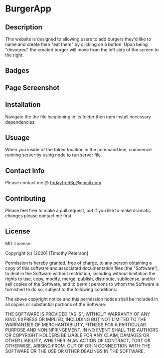 # BurgerApp

## Description

This website is designed to allowing users to add burgers they'd like to name and create then "eat them" by clicking on a button. Upon being "devoured" the created burger will move from the left side of the screen to the right.

## Badges


## Page Screenshot



## Installation

Navigate the the file locationing in its folder then npm install necessary dependencies. 

## Usuage

When you inside of the folder location in the command line, commence running server by using node to run server file.

## Contact Info

Please contact me @ [fridayfred3p@gmail.com](fridayfred3p@gmail.com)

## Contributing

Please feel free to make a pull request, but if you like to make dramatic changes please contact me first.

## License
MIT License

Copyright (c) [2020] [Timothy Peterson]

Permission is hereby granted, free of charge, to any person obtaining a copy
of this software and associated documentation files (the "Software"), to deal
in the Software without restriction, including without limitation the rights
to use, copy, modify, merge, publish, distribute, sublicense, and/or sell
copies of the Software, and to permit persons to whom the Software is
furnished to do so, subject to the following conditions:

The above copyright notice and this permission notice shall be included in all
copies or substantial portions of the Software.

THE SOFTWARE IS PROVIDED "AS IS", WITHOUT WARRANTY OF ANY KIND, EXPRESS OR
IMPLIED, INCLUDING BUT NOT LIMITED TO THE WARRANTIES OF MERCHANTABILITY,
FITNESS FOR A PARTICULAR PURPOSE AND NONINFRINGEMENT. IN NO EVENT SHALL THE
AUTHORS OR COPYRIGHT HOLDERS BE LIABLE FOR ANY CLAIM, DAMAGES OR OTHER
LIABILITY, WHETHER IN AN ACTION OF CONTRACT, TORT OR OTHERWISE, ARISING FROM,
OUT OF OR IN CONNECTION WITH THE SOFTWARE OR THE USE OR OTHER DEALINGS IN THE
SOFTWARE.

